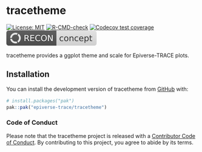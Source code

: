 
<!-- README.md is generated from README.Rmd. Please edit that file. -->
<!-- The code to render this README is stored in .github/workflows/render-readme.yaml -->
<!-- Variables marked with double curly braces will be transformed beforehand: -->
<!-- `packagename` is extracted from the DESCRIPTION file -->
<!-- `gh_repo` is extracted via a special environment variable in GitHub Actions -->

# tracetheme

<!-- badges: start -->

[![License:
MIT](https://img.shields.io/badge/License-MIT-yellow.svg)](https://opensource.org/license/mit/)
[![R-CMD-check](https://github.com/epiverse-trace/tracetheme/actions/workflows/R-CMD-check.yaml/badge.svg)](https://github.com/epiverse-trace/tracetheme/actions/workflows/R-CMD-check.yaml)
[![Codecov test
coverage](https://codecov.io/gh/epiverse-trace/tracetheme/branch/main/graph/badge.svg)](https://app.codecov.io/gh/epiverse-trace/tracetheme?branch=main)
[![lifecycle-concept](https://raw.githubusercontent.com/reconverse/reconverse.github.io/master/images/badge-concept.svg)](https://www.reconverse.org/lifecycle.html#concept)
<!-- badges: end -->

tracetheme provides a ggplot theme and scale for Epiverse-TRACE plots.

## Installation

You can install the development version of tracetheme from
[GitHub](https://github.com/) with:

``` r
# install.packages("pak")
pak::pak("epiverse-trace/tracetheme")
```

### Code of Conduct

Please note that the tracetheme project is released with a [Contributor
Code of
Conduct](https://github.com/epiverse-trace/.github/blob/main/CODE_OF_CONDUCT.md).
By contributing to this project, you agree to abide by its terms.
